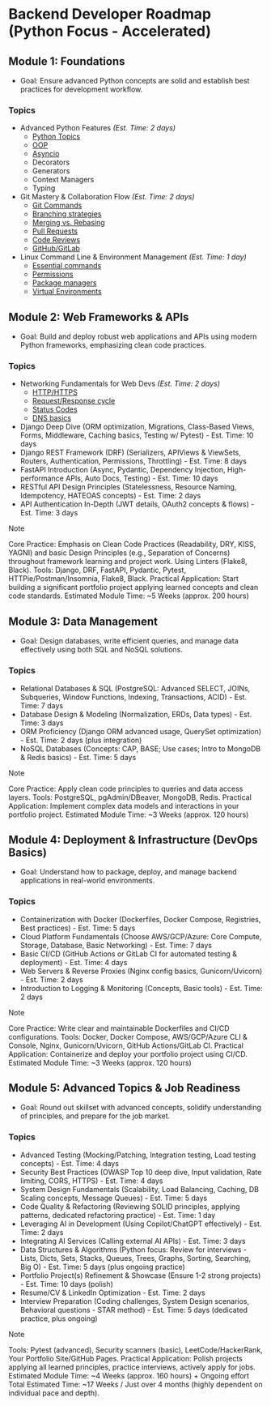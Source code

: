 # Backend Developer Roadmap (Python Focus - Accelerated)

## Module 1: Foundations

- Goal: Ensure advanced Python concepts are solid and establish best practices for development workflow.

### Topics

- Advanced Python Features _(Est. Time: 2 days)_
  - [Python Topics](https://github.com/ibrokethecode/python-roadmap)
  - [OOP](./foundations/advanced_features/oop/README.md)
  - [Asyncio](./foundations/advanced_features/asyncio/README.md)
  - Decorators
  - Generators
  - Context Managers
  - Typing
- Git Mastery & Collaboration Flow _(Est. Time: 2 days)_
  - [Git Commands](https://github.com/ibrokethecode/git-tutorial)
  - [Branching strategies](./foundations/git_mastery/README.md#1-branching-strategies)
  - [Merging vs. Rebasing](./foundations/git_mastery/README.md#2-merging-vs-rebasing)
  - [Pull Requests](./foundations/git_mastery/README.md#3-pull-requests)
  - [Code Reviews](./foundations/git_mastery/README.md#4-code-reviews)
  - [GitHub/GitLab](./foundations/git_mastery/README.md#5-githubgitlab)
- Linux Command Line & Environment Management _(Est. Time: 1 day)_
  - [Essential commands](./foundations/linux_cli/README.md#1-essential-commands)
  - [Permissions](./foundations/linux_cli/README.md#2-permissions)
  - [Package managers](./foundations/linux_cli/README.md#3-package-managers)
  - [Virtual Environments](./foundations/linux_cli/README.md#4-virtual-environments)

## Module 2: Web Frameworks & APIs

- Goal: Build and deploy robust web applications and APIs using modern Python frameworks, emphasizing clean code practices.

### Topics

- Networking Fundamentals for Web Devs _(Est. Time: 2 days)_
  - [HTTP/HTTPS](./web_frameworks/networking/README.md#1-httphttps-hypertext-transfer-protocolsecure)
  - [Request/Response cycle](./web_frameworks/networking/README.md#2-requestresponse-cycle)
  - [Status Codes](./web_frameworks/networking/README.md#3-status-codes)
  - [DNS basics](./web_frameworks/networking/README.md#4-dns-basics-domain-name-system)
- Django Deep Dive (ORM optimization, Migrations, Class-Based Views, Forms, Middleware, Caching basics, Testing w/ Pytest) - Est. Time: 10 days
- Django REST Framework (DRF) (Serializers, APIViews & ViewSets, Routers, Authentication, Permissions, Throttling) - Est. Time: 8 days
- FastAPI Introduction (Async, Pydantic, Dependency Injection, High-performance APIs, Auto Docs, Testing) - Est. Time: 10 days
- RESTful API Design Principles (Statelessness, Resource Naming, Idempotency, HATEOAS concepts) - Est. Time: 2 days
- API Authentication In-Depth (JWT details, OAuth2 concepts & flows) - Est. Time: 3 days

> [!NOTE]
> Core Practice: Emphasis on Clean Code Practices (Readability, DRY, KISS, YAGNI) and basic Design Principles (e.g., Separation of Concerns) throughout framework learning and project work. Using Linters (Flake8, Black).
> Tools: Django, DRF, FastAPI, Pydantic, Pytest, HTTPie/Postman/Insomnia, Flake8, Black.
> Practical Application: Start building a significant portfolio project applying learned concepts and clean code standards.
> Estimated Module Time: ~5 Weeks (approx. 200 hours)

## Module 3: Data Management

- Goal: Design databases, write efficient queries, and manage data effectively using both SQL and NoSQL solutions.

### Topics

- Relational Databases & SQL (PostgreSQL: Advanced SELECT, JOINs, Subqueries, Window Functions, Indexing, Transactions, ACID) - Est. Time: 7 days
- Database Design & Modeling (Normalization, ERDs, Data types) - Est. Time: 3 days
- ORM Proficiency (Django ORM advanced usage, QuerySet optimization) - Est. Time: 2 days (plus integration)
- NoSQL Databases (Concepts: CAP, BASE; Use cases; Intro to MongoDB & Redis basics) - Est. Time: 5 days

> [!NOTE]
> Core Practice: Apply clean code principles to queries and data access layers.
> Tools: PostgreSQL, pgAdmin/DBeaver, MongoDB, Redis.
> Practical Application: Implement complex data models and interactions in your portfolio project.
> Estimated Module Time: ~3 Weeks (approx. 120 hours)

## Module 4: Deployment & Infrastructure (DevOps Basics)

- Goal: Understand how to package, deploy, and manage backend applications in real-world environments.

### Topics

- Containerization with Docker (Dockerfiles, Docker Compose, Registries, Best practices) - Est. Time: 5 days
- Cloud Platform Fundamentals (Choose AWS/GCP/Azure: Core Compute, Storage, Database, Basic Networking) - Est. Time: 7 days
- Basic CI/CD (GitHub Actions or GitLab CI for automated testing & deployment) - Est. Time: 4 days
- Web Servers & Reverse Proxies (Nginx config basics, Gunicorn/Uvicorn) - Est. Time: 2 days
- Introduction to Logging & Monitoring (Concepts, Basic tools) - Est. Time: 2 days

> [!NOTE]
> Core Practice: Write clear and maintainable Dockerfiles and CI/CD configurations.
> Tools: Docker, Docker Compose, AWS/GCP/Azure CLI & Console, Nginx, Gunicorn/Uvicorn, GitHub Actions/GitLab CI.
> Practical Application: Containerize and deploy your portfolio project using CI/CD.
> Estimated Module Time: ~3 Weeks (approx. 120 hours)

## Module 5: Advanced Topics & Job Readiness

- Goal: Round out skillset with advanced concepts, solidify understanding of principles, and prepare for the job market.

### Topics

- Advanced Testing (Mocking/Patching, Integration testing, Load testing concepts) - Est. Time: 4 days
- Security Best Practices (OWASP Top 10 deep dive, Input validation, Rate limiting, CORS, HTTPS) - Est. Time: 4 days
- System Design Fundamentals (Scalability, Load Balancing, Caching, DB Scaling concepts, Message Queues) - Est. Time: 5 days
- Code Quality & Refactoring (Reviewing SOLID principles, applying patterns, dedicated refactoring practice) - Est. Time: 1 day
- Leveraging AI in Development (Using Copilot/ChatGPT effectively) - Est. Time: 2 days
- Integrating AI Services (Calling external AI APIs) - Est. Time: 3 days
- Data Structures & Algorithms (Python focus: Review for interviews - Lists, Dicts, Sets, Stacks, Queues, Trees, Graphs, Sorting, Searching, Big O) - Est. Time: 5 days (plus ongoing practice)
- Portfolio Project(s) Refinement & Showcase (Ensure 1-2 strong projects) - Est. Time: 10 days (polish)
- Resume/CV & LinkedIn Optimization - Est. Time: 2 days
- Interview Preparation (Coding challenges, System Design scenarios, Behavioral questions - STAR method) - Est. Time: 5 days (dedicated practice, plus ongoing)

> [!NOTE]
> Tools: Pytest (advanced), Security scanners (basic), LeetCode/HackerRank, Your Portfolio Site/GitHub Pages.
> Practical Application: Polish projects applying all learned principles, practice interviews, actively apply for jobs.
> Estimated Module Time: ~4 Weeks (approx. 160 hours) + Ongoing effort
> Total Estimated Time: ~17 Weeks / Just over 4 months (highly dependent on individual pace and depth).
